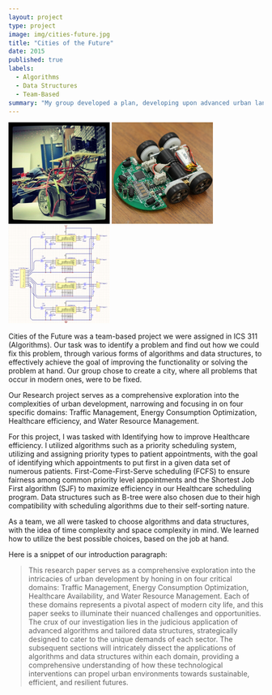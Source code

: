 ```yaml
---
layout: project
type: project
image: img/cities-future.jpg
title: "Cities of the Future"
date: 2015
published: true
labels:
  - Algorithms
  - Data Structures
  - Team-Based
summary: "My group developed a plan, developing upon advanced urban landscapes with the demand to achieve comprehensive solutions across various domains within a city."
---
```


<div class="text-center p-4">
  <img width="200px" src="../img/micromouse/micromouse-robot.png" class="img-thumbnail" >
  <img width="200px" src="../img/micromouse/micromouse-robot-2.jpg" class="img-thumbnail" >
  <img width="200px" src="../img/micromouse/micromouse-circuit.png" class="img-thumbnail" >
</div>

Cities of the Future was a team-based project we were assigned in ICS 311 (Algorithms). Our task was to identify a problem and find out how we could fix this problem, through various forms of algorithms and data structures, to effectively achieve the goal of improving the functionality or solving the problem at hand. Our group chose to create a city, where all problems that occur in modern ones, were to be fixed.

Our Research project serves as a comprehensive exploration into the complexities of urban development, narrowing and focusing in on four specific domains: Traffic Management, Energy Consumption Optimization, Healthcare efficiency, and Water Resource Management.

For this project, I was tasked with Identifying how to improve Healthcare efficiency. I utilized algorithms such as a priority scheduling system, utilizing and assigning priority types to patient appointments, with the goal of identifying which appointments to put first in a given data set of numerous patients. First-Come-First-Serve scheduling (FCFS) to ensure fairness among common priority level appointments and the Shortest Job First algorithm (SJF) to maximize efficiency in our Healthcare scheduling program. Data structures such as B-tree were also chosen due to their high compatibility with scheduling algorithms due to their self-sorting nature.

As a team, we all were tasked to choose algorithms and data structures, with the idea of time complexity and space complexity in mind. We learned how to utilize the best possible choices, based on the job at hand.

Here is a snippet of our introduction paragraph:
> This research paper serves as a comprehensive exploration into the intricacies of urban development by honing in on four critical domains: Traffic Management, Energy Consumption Optimization, Healthcare Availability, and Water Resource Management. Each of these domains represents a pivotal aspect of modern city life, and this paper seeks to illuminate their nuanced challenges and opportunities. The crux of our investigation lies in the judicious application of advanced algorithms and tailored data structures, strategically designed to cater to the unique demands of each sector. The subsequent sections will intricately dissect the applications of algorithms and data structures within each domain, providing a comprehensive understanding of how these technological interventions can propel urban environments towards sustainable, efficient, and resilient futures.
